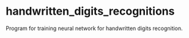 # handwritten_digits_recognitions
Program for training neural network for handwritten digits recognition.
